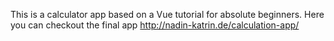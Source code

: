 This is a calculator app based on a Vue tutorial for absolute beginners.
Here you can checkout the final app http://nadin-katrin.de/calculation-app/
